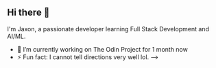 ## Hi there 👋
I'm Jaxon, a passionate developer learning Full Stack Development and AI/ML.

- 🔭 I’m currently working on The Odin Project for 1 month now
- ⚡ Fun fact: I cannot tell directions very well lol.
-->
